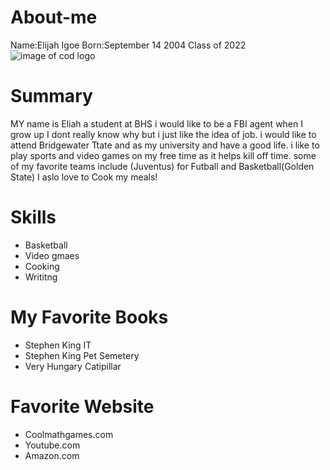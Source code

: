 # About-me
Name:Elijah Igoe 
Born:September 14 2004
Class of 2022
![image of cod logo](https://www.netclipart.com/pp/m/120-1204383_call-of-duty-logo-png-cod-mw-remastered.png)

# Summary
MY name is Eliah a student at BHS i would like to be a FBI agent when I grow up I dont really know why but i just like the idea of job.
i would like to attend Bridgewater Ttate and as my university and have a good life. i like to play sports and video games on my free time 
as it helps kill off time. some of my favorite teams include (Juventus) for Futball and Basketball(Golden State) I aslo love to Cook my meals!

# Skills
* Basketball
* Video gmaes
* Cooking
* Writitng

# My Favorite Books
* Stephen King IT
* Stephen King Pet Semetery
* Very Hungary Catipillar

# Favorite Website
* Coolmathgames.com
* Youtube.com
* Amazon.com
